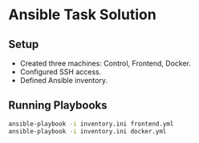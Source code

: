 # Ansible Task Solution

## Setup
- Created three machines: Control, Frontend, Docker.
- Configured SSH access.
- Defined Ansible inventory.

## Running Playbooks
```sh
ansible-playbook -i inventory.ini frontend.yml
ansible-playbook -i inventory.ini docker.yml
